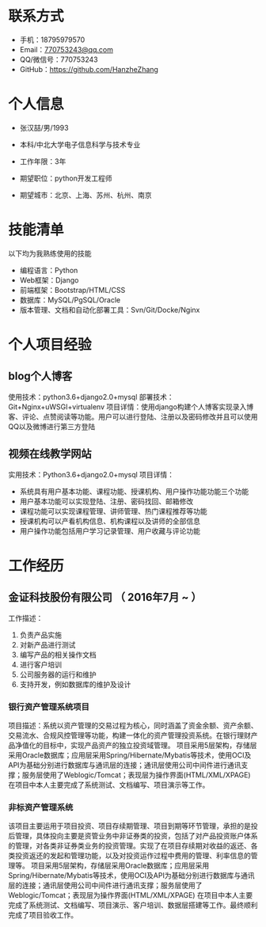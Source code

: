 
# 联系方式 

- 手机：18795979570
- Email：770753243@qq.com
- QQ/微信号：770753243
- GitHub：https://github.com/HanzheZhang


# 个人信息

 - 张汉喆/男/1993 
 - 本科/中北大学电子信息科学与技术专业 
 - 工作年限：3年

 - 期望职位：python开发工程师
 - 期望城市：北京、上海、苏州、杭州、南京

# 技能清单
以下均为我熟练使用的技能

- 编程语言：Python
- Web框架：Django
- 前端框架：Bootstrap/HTML/CSS
- 数据库：MySQL/PgSQL/Oracle
- 版本管理、文档和自动化部署工具：Svn/Git/Docke/Nginx

# 个人项目经验

## blog个人博客

使用技术：python3.6+django2.0+mysql
部署技术：Git+Nginx+uWSGI+virtualenv
项目详情：使用django构建个人博客实现录入博客、评论、点赞阅读等功能。用户可以进行登陆、注册以及密码修改并且可以使用QQ以及微博进行第三方登陆

## 视频在线教学网站

实用技术：Python3.6+django2.0+mysql
项目详情：
- 系统具有用户基本功能、课程功能、授课机构、用户操作功能功能三个功能
- 用户基本功能可以实现登陆、注册、密码找回、邮箱修改
- 课程功能可以实现课程管理、讲师管理、热门课程推荐等功能
- 授课机构可以产看机构信息、机构课程以及讲师的全部信息
- 用户操作功能包括用户学习记录管理、用户收藏与评论功能

# 工作经历

## 金证科技股份有限公司 （ 2016年7月 ~ ）
工作描述：	
1. 负责产品实施
2. 对新产品进行测试
3. 编写产品的相关操作文档
4. 进行客户培训
5. 公司服务器的运行和维护
6. 支持开发，例如数据库的维护及设计


### 银行资产管理系统项目 
项目描述：系统以资产管理的交易过程为核心，同时涵盖了资金余额、资产余额、交易流水、合规风控管理等功能，构建一体化的资产管理投资系统。在银行理财产品净值化的目标中，实现产品资产的独立投资域管理。
项目采用5层架构，存储层采用Oracle数据库；应用层采用Spring/Hibernate/Mybatis等技术，使用OCI及API为基础分别进行数据库与通讯层的连接；通讯层使用公司中间件进行通讯支撑；服务层使用了Weblogic/Tomcat；表现层为操作界面(HTML/XML/XPAGE)
在项目中本人主要完成了系统测试、文档编写、项目演示等工作。

### 非标资产管理系统
该项目主要运用于项目投资、项目存续期管理、项目到期等环节管理，承担的是投后管理，具体投向主要是资管业务中非证券类的投资，包括了对产品投资账户体系的管理，对各类非证券类业务的投资管理。实现了在项目存续期对收益的返还、各类投资返还的发起和管理功能，以及对投资运作过程中费用的管理、利率信息的管理等。
项目采用5层架构，存储层采用Oracle数据库；应用层采用Spring/Hibernate/Mybatis等技术，使用OCI及API为基础分别进行数据库与通讯层的连接；通讯层使用公司中间件进行通讯支撑；服务层使用了Weblogic/Tomcat；表现层为操作界面(HTML/XML/XPAGE)
在项目中本人主要完成了系统测试、文档编写、项目演示、客户培训、数据层搭建等工作。最终顺利完成了项目验收工作。

  
  

      